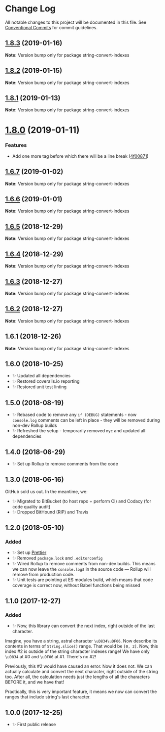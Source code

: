 # Change Log

All notable changes to this project will be documented in this file.
See [Conventional Commits](https://conventionalcommits.org) for commit guidelines.

## [1.8.3](https://bitbucket.org/codsen/codsen/src/master/packages/string-convert-indexes/compare/string-convert-indexes@1.8.2...string-convert-indexes@1.8.3) (2019-01-16)

**Note:** Version bump only for package string-convert-indexes





## [1.8.2](https://bitbucket.org/codsen/codsen/src/master/packages/string-convert-indexes/compare/string-convert-indexes@1.8.1...string-convert-indexes@1.8.2) (2019-01-15)

**Note:** Version bump only for package string-convert-indexes

## [1.8.1](https://bitbucket.org/codsen/codsen/src/master/packages/string-convert-indexes/compare/string-convert-indexes@1.8.0...string-convert-indexes@1.8.1) (2019-01-13)

**Note:** Version bump only for package string-convert-indexes

# [1.8.0](https://bitbucket.org/codsen/codsen/src/master/packages/string-convert-indexes/compare/string-convert-indexes@1.6.7...string-convert-indexes@1.8.0) (2019-01-11)

### Features

- Add one more tag before which there will be a line break ([4f00871](https://bitbucket.org/codsen/codsen/src/master/packages/string-convert-indexes/commits/4f00871))

## [1.6.7](https://bitbucket.org/codsen/codsen/src/master/packages/string-convert-indexes/compare/string-convert-indexes@1.6.6...string-convert-indexes@1.6.7) (2019-01-02)

**Note:** Version bump only for package string-convert-indexes

## [1.6.6](https://bitbucket.org/codsen/codsen/src/master/packages/string-convert-indexes/compare/string-convert-indexes@1.6.5...string-convert-indexes@1.6.6) (2019-01-01)

**Note:** Version bump only for package string-convert-indexes

## [1.6.5](https://bitbucket.org/codsen/codsen/src/master/packages/string-convert-indexes/compare/string-convert-indexes@1.6.4...string-convert-indexes@1.6.5) (2018-12-29)

**Note:** Version bump only for package string-convert-indexes

## [1.6.4](https://bitbucket.org/codsen/codsen/src/master/packages/string-convert-indexes/compare/string-convert-indexes@1.6.3...string-convert-indexes@1.6.4) (2018-12-29)

**Note:** Version bump only for package string-convert-indexes

## [1.6.3](https://bitbucket.org/codsen/codsen/src/master/packages/string-convert-indexes/compare/string-convert-indexes@1.6.2...string-convert-indexes@1.6.3) (2018-12-27)

**Note:** Version bump only for package string-convert-indexes

## [1.6.2](https://bitbucket.org/codsen/codsen/src/master/packages/string-convert-indexes/compare/string-convert-indexes@1.6.1...string-convert-indexes@1.6.2) (2018-12-27)

**Note:** Version bump only for package string-convert-indexes

## 1.6.1 (2018-12-26)

**Note:** Version bump only for package string-convert-indexes

## 1.6.0 (2018-10-25)

- ✨ Updated all dependencies
- ✨ Restored coveralls.io reporting
- ✨ Restored unit test linting

## 1.5.0 (2018-08-19)

- ✨ Rebased code to remove any `if (DEBUG)` statements - now `console.log` comments can be left in place - they will be removed during non-dev Rollup builds
- ✨ Refreshed the setup - temporarily removed `nyc` and updated all dependencies

## 1.4.0 (2018-06-29)

- ✨ Set up Rollup to remove comments from the code

## 1.3.0 (2018-06-16)

GitHub sold us out. In the meantime, we:

- ✨ Migrated to BitBucket (to host repo + perform CI) and Codacy (for code quality audit)
- ✨ Dropped BitHound (RIP) and Travis

## 1.2.0 (2018-05-10)

### Added

- ✨ Set up [Prettier](https://prettier.io)
- ✨ Removed `package.lock` and `.editorconfig`
- ✨ Wired Rollup to remove comments from non-dev builds. This means we can now leave the `console.log`s in the source code — Rollup will remove from production code.
- ✨ Unit tests are pointing at ES modules build, which means that code coverage is correct now, without Babel functions being missed

## 1.1.0 (2017-12-27)

### Added

- ✨ Now, this library can convert the next index, right outside of the last character.

Imagine, you have a string, astral character `\uD834\uDF06`.
Now describe its contents in terms of `String.slice()` range.
That would be `[0, 2]`. Now, this index \#2 is outside of the string character
indexes range! We have only `\uD834` at \#0 and `\uDF06` at \#1. There's no \#2!

Previously, this \#2 would have caused an error. Now it does not. We can actually
calculate and convert the next character, right outside of the string too. After
all, the calculation needs just the lengths of all the characters BEFORE it, and
we have that!

Practically, this is very important feature, it means we now can convert the ranges
that include string's last character.

## 1.0.0 (2017-12-25)

- ✨ First public release
